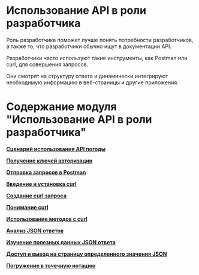 # Использование API в роли разработчика

Роль разработчика поможет лучше понять потребности разработчиков, а также то, что разработчики обычно ищут в документации API.

Разработчики часто используют такие инструменты, как Postman или curl, для совершения запросов.

Они смотрят на структуру ответа и динамически интегрируют необходимую информацию в веб-страницы и другие приложения.

# Содержание модуля "Использование API в роли разработчика"

[**Сценарий использования API погоды**](https://github.com/Starkovden/Documenting_APIs/blob/master/2.%20Using%20an%20API%20like%20a%20developer/2.1.%20Scenario%20for%20using%20a%20weather%20API.md)

[**Получение ключей авторизации**](https://github.com/Starkovden/Documenting_APIs/blob/master/2.%20Using%20an%20API%20like%20a%20developer/2.2.Get%20authorization%20keys.md)

[**Отправка запросов в Postman**](https://github.com/Starkovden/Documenting_APIs/blob/master/2.%20Using%20an%20API%20like%20a%20developer/2.3.%20Submit%20requests%20through%20Postman.md)

[**Введение и установка curl**](https://github.com/Starkovden/Documenting_APIs/blob/master/2.%20Using%20an%20API%20like%20a%20developer/2.4.%20curl%20intro%20and%20instalation.md)

[**Создание curl запроса**](https://github.com/Starkovden/Documenting_APIs/blob/master/2.%20Using%20an%20API%20like%20a%20developer/2.5.%20Make%20a%20curl%20call.md)

[**Понимание curl**](https://github.com/Starkovden/Documenting_APIs/blob/master/2.%20Using%20an%20API%20like%20a%20developer/2.6.%20Understand%20curl%20more.md)

[**Использование методов с curl**](https://github.com/Starkovden/Documenting_APIs/blob/master/2.%20Using%20an%20API%20like%20a%20developer/2.7.%20Activity%20Use%20methods%20with%20curl.md)

[**Анализ JSON ответов**](https://github.com/Starkovden/Documenting_APIs/blob/master/2.%20Using%20an%20API%20like%20a%20developer/2.8.%20Analyze%20the%20JSON%20response.md)

[**Изучение полезных данных JSON ответа**](https://github.com/Starkovden/Documenting_APIs/blob/master/2.%20Using%20an%20API%20like%20a%20developer/2.9.%20Inspect%20the%20JSON%20from%20the%20response%20payload.md)

[**Доступ и вывод на страницу определенного значения JSON**](https://github.com/Starkovden/Documenting_APIs/blob/master/2.%20Using%20an%20API%20like%20a%20developer/2.10.%20Access%20and%20print%20a%20specific%20JSON%20value.md)

[**Погружение в точечную нотацию**](https://github.com/Starkovden/Documenting_APIs/blob/master/2.%20Using%20an%20API%20like%20a%20developer/2.11.%20Dive%20into%20dot%20notation.md)
